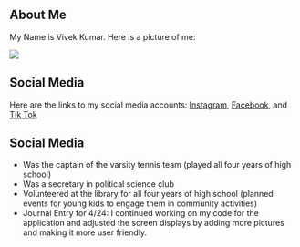 ## About Me
My Name is Vivek Kumar. Here is a picture of me:


![](https://lh3.googleusercontent.com/-pDFsDgLTSQc/XuFuO4ZlCdI/AAAAAAAASUM/lyfyIhPRyk0ZxyNkSR_gN4gLz5Qe6ahiACK8BGAsYHg/s0/2020-06-10.png)


## Social Media
Here are the links to my social media accounts: 
 [Instagram](https://www.instagram.com/_vivekkumar/?hl=en), [Facebook](https://m.facebook.com/profile.php?id=100030428689685), and [Tik Tok](https://www.tiktok.com/@vivek13977?lang=en)




## Social Media
- Was the captain of the varsity tennis team (played all four years of high school)
- Was a secretary in political science club
- Volunteered at the library for all four years of high school (planned events for young kids to engage them in community activities)
- Journal Entry for 4/24: I continued working on my code for the application and adjusted the screen displays by adding more pictures and making it more user friendly.

